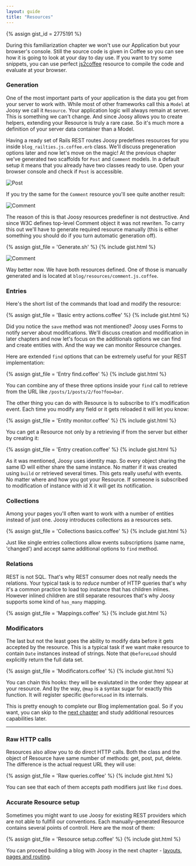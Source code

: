 ```yaml
---
layout: guide
title: "Resources"
---
```


{% assign gist_id = 2775191 %}

<div class="info">
  <p>
    During this familiarization chapter we won't use our Application but your browser's console. Still the source code is given in Coffee so you can see how it is going to look at your day to day use. If you want to try some snippets, you can use perfect <a href="http://js2coffee.org/">js2coffee</a> resource to compile the code and evaluate at your browser.
  </p>
</div>

### Generation

One of the most important parts of your application is the data you get from your server to work with. While most of other frameworks call this a `Model` at Joosy we call it `Resource`. Your application logic will always remain at server. This is something we can't change. And since Joosy allows you to create helpers, extending your Resource is truly a rare case. So it's much more a definition of your server data container than a Model.

Having a ready set of Rails REST routes Joosy predefines resources for you inside `blog_railties.js.coffee.erb` class. We'll discuss pregeneration options later and now let's move on the magic! At the previous chapter we've generated two scaffolds for `Post` and `Comment` models. In a default setup it means that you already have two classes ready to use. Open your browser console and check if `Post` is accessible.

![Post](http://f.cl.ly/items/3R3420150W0x3A0k1m2q/post.png)

If you try the same for the `Comment` resource you'll see quite another result:

![Comment](http://f.cl.ly/items/1L2j3r1V1H333v430F1v/comment.png)

The reason of this is that Joosy resources predefiner is not destructive. And since W3C defines top-level Comment object it was not rewriten. To carry this out we'll have to generate required resource manually (this is either something you should do if you turn automatic generation off).

{% assign gist_file = 'Generate.sh' %}
{% include gist.html %}

![Comment](http://f.cl.ly/items/3n0Y3R1Q1M130z3J0F0Q/real_comment.png)

Way better now. We have both resources defined. One of those is manually generated and is located at `blog/resources/comment.js.coffee`.

### Entries

Here's the short list of the commands that load and modify the resource:

{% assign gist_file = 'Basic entry actions.coffee' %}
{% include gist.html %}

Did you notice the `save` method was not mentioned? Joosy uses Forms to notify server about modifications. We'll discuss creation and modification in later chapters and now let's focus on the additionals options we can find and create entities with. And the way we can monitor Resource changes.

Here are extended `find` options that can be extremely useful for your REST implementation:

{% assign gist_file = 'Entry find.coffee' %}
{% include gist.html %}

You can combine any of these three options inside your `find` call to retrieve from the URL like `/posts/1/posts/2/foo?foo=bar`.

The other thing you can do with Resource is to subscribe to it's modification event. Each time you modify any field or it gets reloaded it will let you know:

{% assign gist_file = 'Entity monitor.coffee' %}
{% include gist.html %}

You can get a Resource not only by a retrieving if from the server but either by creating it:

{% assign gist_file = 'Entry creation.coffee' %}
{% include gist.html %}

As it was mentioned, Joosy uses identity map. So every object sharing the same ID will either share the same instance. No matter if it was created using `build` or retrieved several times. This gets really useful with events. No matter where and how you got your Resource. If someone is subscribed to modification of instance with id X it will get its notification.

### Collections

Among your pages you'll often want to work with a number of entities instead of just one. Joosy introduces collections as a resources sets.

{% assign gist_file = 'Collections basics.coffee' %}
{% include gist.html %}

Just like single entries collections allow events subscriptions (same name, 'changed') and accept same additional options to `find` method.

### Relations

REST is not SQL. That's why REST consumer does not really needs the relations. Your typical task is to _reduce_ number of HTTP queries that's why it's a common practice to load top instance that has children inlines. However inlined children are still separate resources that's why Joosy supports some kind of `has_many` mapping.

{% assign gist_file = 'Mappings.coffee' %}
{% include gist.html %}

### Modificators

The last but not the least goes the ability to modify data before it gets accepted by the resource. This is a typical task if we want make resource to contain `Date` instances instead of strings. Note that `@beforeLoad` should explicitly return the full data set. 

{% assign gist_file = 'Modificators.coffee' %}
{% include gist.html %}

You can chain this hooks: they will be evalutated in the order they appear at your resource. And by the way, `@map` is a syntax sugar for exactly this function. It will register specific `@beforeLoad` in its internals.

<div class="warning">
  <p>
    This is pretty enough to complete our Blog implementation goal. So if you want, you can skip to the <a href="/guides/blog/layouts-pages-and-routing">next chapter</a> and study additional resources capabilities later.
  </p>
</div>

<hr class="additional" />

### Raw HTTP calls

Resources also allow you to do direct HTTP calls. Both the class and the object of Resource have same number of methods: get, post, put, delete. The difference is the actual request URL they will use:

{% assign gist_file = 'Raw queries.coffee' %}
{% include gist.html %}

You can see that each of them accepts path modifiers just like `find` does.

### Accurate Resource setup

Sometimes you might want to use Joosy for existing REST providers which are not able to fullfill our conventions. Each manually-generated Resource contains several points of controll. Here are the most of them:

{% assign gist_file = 'Resource setup.coffee' %}
{% include gist.html %}

You can proceed building a blog with Joosy in the next chapter - [layouts, pages and routing](/guides/blog/layouts-pages-and-routing.html).

